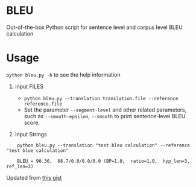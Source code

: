 # BLEU

Out-of-the-box Python script for sentence level and corpus level BLEU calculation

# Usage

`python bleu.py -h` to see the help information

1. input FILES
    * `python bleu.py --translation translation.file --reference reference.file`
    * Set the parameter `--segment-level` and other related parameters, such as `--smooth-epsilon`, `--smooth` to print sentence-level BLEU score.

2. input Strings
```
    python bleu.py --translation "test bleu calculation" --reference "test blue calculation"
    
    BLEU = 90.36,  66.7/0.0/0.0/0.0 (BP=1.0,  ratio=1.0,  hyp_len=3,  ref_len=3)
```

Updated from [this gist](https://gist.github.com/alvations/838cb021712ad66e7768)

